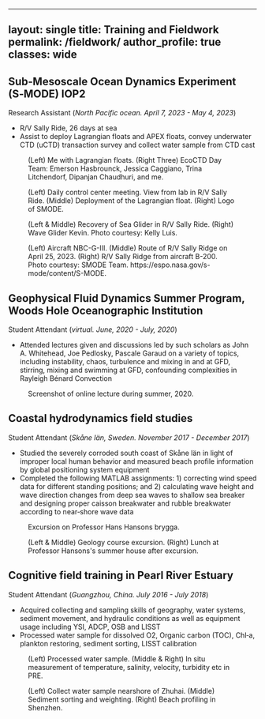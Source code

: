 



---
layout: single
title: Training and Fieldwork
permalink: /fieldwork/
author_profile: true
classes: wide
---


## Sub‑Mesoscale Ocean Dynamics Experiment (S‑MODE) IOP2
Research Assistant (*North Pacific ocean. April 7, 2023 - May 4, 2023*)
* R/V Sally Ride, 26 days at sea
* Assist to deploy Lagrangian floats and APEX floats, convey underwater CTD (uCTD) transaction survey and collect water sample from CTD cast

<figure class="align-center">
  <img src="/assets/images/SMODE1.jpg" alt="">
  <figcaption>(Left) Me with Lagrangian floats. (Right Three) EcoCTD Day Team: Emerson Hasbrounck, Jessica Caggiano, Trina Litchendorf, Dipanjan Chaudhuri, and me. </figcaption>
</figure>

<figure class="align-center">
  <img src="/assets/images/SMODE2.jpg" alt="">
  <figcaption>(Left) Daily control center meeting. View from lab in R/V Sally Ride. (Middle) Deployment of the Lagrangian float. (Right) Logo of SMODE.  </figcaption>
</figure>

<figure class="align-center">
  <img src="/assets/images/SMODE3.jpg" alt="">
  <figcaption>(Left & Middle) Recovery of Sea Glider in R/V Sally Ride. (Right) Wave Glider Kevin. Photo courtesy: Kelly Luis.  </figcaption>
</figure>

<figure class="align-center">
  <img src="/assets/images/SMODE4.jpg" alt="">
  <figcaption>(Left) Aircraft NBC-G-III. (Middle) Route of R/V Sally Ridge on April 25, 2023. (Right) R/V Sally Ridge from aircraft B-200. Photo courtesy: SMODE Team. https://espo.nasa.gov/s-mode/content/S-MODE.  </figcaption>
</figure>


## Geophysical Fluid Dynamics Summer Program, Woods Hole Oceanographic Institution
Student Attendant (*virtual. June, 2020 - July, 2020*)
* Attended lectures given and discussions led by such scholars as John A. Whitehead, Joe Pedlosky, Pascale Garaud on a variety of topics, including instability, chaos, turbulence and mixing in and at GFD, stirring, mixing and swimming at GFD, confounding complexities in Rayleigh Bénard Convection

<figure style="width: 800px" class="align-center">
  <img src="/assets/images/GFD 1.png" alt="">
  <figcaption>Screenshot of online lecture during summer, 2020.</figcaption>
</figure>


## Coastal hydrodynamics field studies
Student Attendant (*Skåne län, Sweden. November 2017 - December 2017*)
* Studied the severely corroded south coast of Skåne län in light of improper local human behavior and measured beach profile information by global positioning system equipment
* Completed the following MATLAB assignments: 1) correcting wind speed data for different standing positions; and 2) calculating wave height and wave direction changes from deep sea waves to shallow sea breaker and designing proper caisson breakwater and rubble breakwater according to near‑shore wave data

<figure class="align-center">
  <img src="/assets/images/LundFW1.jpg" alt="">
  <figcaption> Excursion on Professor Hans Hansons brygga.</figcaption>
</figure>

<figure class="align-center">
  <img src="/assets/images/LundFW2.jpg" alt="">
  <figcaption>(Left & Middle) Geology course excursion. (Right) Lunch at Professor Hansons's summer house after excursion.</figcaption>
</figure>


## Cognitive field training in Pearl River Estuary
Student Attendant (*Guangzhou, China. July 2016 - July 2018*)
* Acquired collecting and sampling skills of geography, water systems, sediment movement, and hydraulic conditions as well as equipment usage including YSI, ADCP, OSB and LISST
* Processed water sample for dissolved O2, Organic carbon (TOC), Chl‑a, plankton restoring, sediment sorting, LISST calibration

<figure class="align-center">
  <img src="/assets/images/SYSUFW1.png" alt="">
  <figcaption>(Left) Processed water sample. (Middle & Right) In situ measurement of temperature, salinity, velocity, turbidity etc in PRE.</figcaption>
</figure>

<figure class="align-center">
  <img src="/assets/images/SYSUFW2.jpg" alt="">
  <figcaption>(Left) Collect water sample nearshore of Zhuhai. (Middle) Sediment sorting and weighting. (Right) Beach profiling in Shenzhen.</figcaption>
</figure>